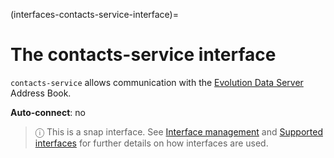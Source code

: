 (interfaces-contacts-service-interface)=
# The contacts-service interface

`contacts-service` allows communication with the [Evolution Data Server](https://developer.gnome.org/eds/stable/) Address Book.

**Auto-connect**: no

> ⓘ  This is a snap interface. See [Interface management](/) and [Supported interfaces](/interfaces/index) for further details on how interfaces are used.


